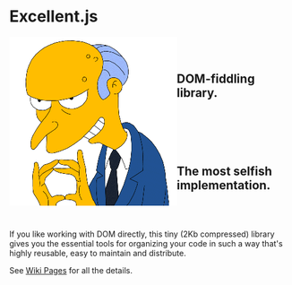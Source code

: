 # Excellent.js

<img align="left" width="299" height="302" src="./.github/images/burns.gif">

<br/>
<br/>

## DOM-fiddling library.

<br/>
<br/>
<br/>
<br/>

## The most selfish implementation.

<br/>

<!--
<i>
A good developer is like a good artist, needs only the basic tools and inspiration to create,
while fools pile on dogmatic overblown frameworks that promise long-term value, and then turn
into a fart in the wind, leaving incomprehensible mess as their legacy.
</i>
-->

<br/>

If you like working with DOM directly, this tiny (2Kb compressed) library gives you the essential
tools for organizing your code in such a way that's highly reusable, easy to maintain and distribute.

See [Wiki Pages] for all the details.

[Wiki Pages]:https://github.com/vitaly-t/excellent/wiki
